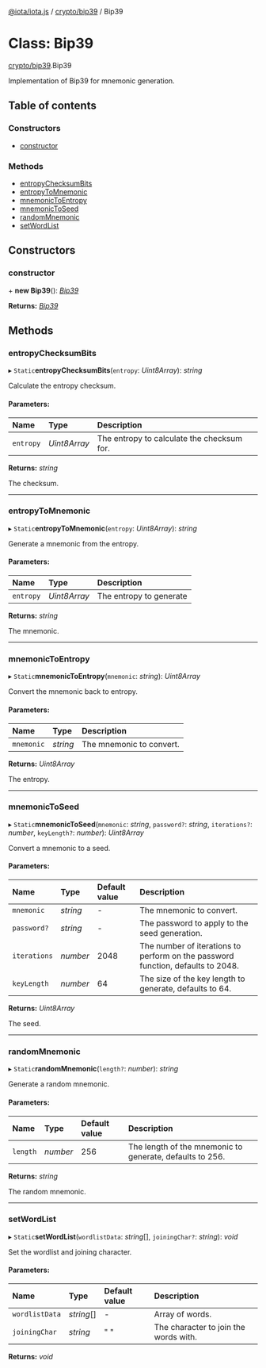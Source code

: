 [@iota/iota.js](../README.md) / [crypto/bip39](../modules/crypto_bip39.md) / Bip39

# Class: Bip39

[crypto/bip39](../modules/crypto_bip39.md).Bip39

Implementation of Bip39 for mnemonic generation.

## Table of contents

### Constructors

- [constructor](crypto_bip39.bip39.md#constructor)

### Methods

- [entropyChecksumBits](crypto_bip39.bip39.md#entropychecksumbits)
- [entropyToMnemonic](crypto_bip39.bip39.md#entropytomnemonic)
- [mnemonicToEntropy](crypto_bip39.bip39.md#mnemonictoentropy)
- [mnemonicToSeed](crypto_bip39.bip39.md#mnemonictoseed)
- [randomMnemonic](crypto_bip39.bip39.md#randommnemonic)
- [setWordList](crypto_bip39.bip39.md#setwordlist)

## Constructors

### constructor

\+ **new Bip39**(): [*Bip39*](crypto_bip39.bip39.md)

**Returns:** [*Bip39*](crypto_bip39.bip39.md)

## Methods

### entropyChecksumBits

▸ `Static`**entropyChecksumBits**(`entropy`: *Uint8Array*): *string*

Calculate the entropy checksum.

#### Parameters:

| Name | Type | Description |
| :------ | :------ | :------ |
| `entropy` | *Uint8Array* | The entropy to calculate the checksum for. |

**Returns:** *string*

The checksum.

___

### entropyToMnemonic

▸ `Static`**entropyToMnemonic**(`entropy`: *Uint8Array*): *string*

Generate a mnemonic from the entropy.

#### Parameters:

| Name | Type | Description |
| :------ | :------ | :------ |
| `entropy` | *Uint8Array* | The entropy to generate |

**Returns:** *string*

The mnemonic.

___

### mnemonicToEntropy

▸ `Static`**mnemonicToEntropy**(`mnemonic`: *string*): *Uint8Array*

Convert the mnemonic back to entropy.

#### Parameters:

| Name | Type | Description |
| :------ | :------ | :------ |
| `mnemonic` | *string* | The mnemonic to convert. |

**Returns:** *Uint8Array*

The entropy.

___

### mnemonicToSeed

▸ `Static`**mnemonicToSeed**(`mnemonic`: *string*, `password?`: *string*, `iterations?`: *number*, `keyLength?`: *number*): *Uint8Array*

Convert a mnemonic to a seed.

#### Parameters:

| Name | Type | Default value | Description |
| :------ | :------ | :------ | :------ |
| `mnemonic` | *string* | - | The mnemonic to convert. |
| `password?` | *string* | - | The password to apply to the seed generation. |
| `iterations` | *number* | 2048 | The number of iterations to perform on the password function, defaults to 2048. |
| `keyLength` | *number* | 64 | The size of the key length to generate, defaults to 64. |

**Returns:** *Uint8Array*

The seed.

___

### randomMnemonic

▸ `Static`**randomMnemonic**(`length?`: *number*): *string*

Generate a random mnemonic.

#### Parameters:

| Name | Type | Default value | Description |
| :------ | :------ | :------ | :------ |
| `length` | *number* | 256 | The length of the mnemonic to generate, defaults to 256. |

**Returns:** *string*

The random mnemonic.

___

### setWordList

▸ `Static`**setWordList**(`wordlistData`: *string*[], `joiningChar?`: *string*): *void*

Set the wordlist and joining character.

#### Parameters:

| Name | Type | Default value | Description |
| :------ | :------ | :------ | :------ |
| `wordlistData` | *string*[] | - | Array of words. |
| `joiningChar` | *string* | " " | The character to join the words with. |

**Returns:** *void*
